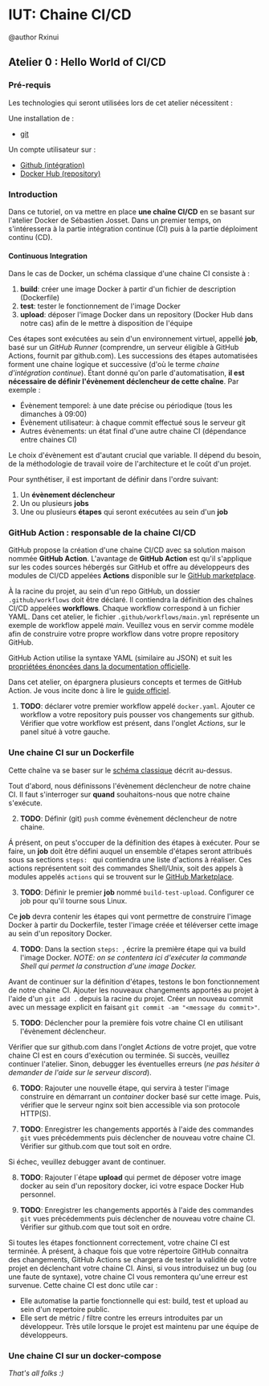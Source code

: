 # IUT: Chaine CI/CD

@author Rxinui

## Atelier 0 : Hello World of CI/CD

### Pré-requis

Les technologies qui seront utilisées lors de cet atelier nécessitent :

Une installation de :

- [git](https://git-scm.com/downloads)

Un compte utilisateur sur :

- [Github (intégration)](https://github.com/login)
- [Docker Hub (repository)](https://hub.docker.com/)

### Introduction

Dans ce tutoriel, on va mettre en place **une chaîne CI/CD** en se basant sur l'atelier Docker de Sébastien Josset. Dans un premier temps, on s'intéressera à la partie intégration continue (CI) puis à la partie déploiment continu (CD).

#### Continuous Integration

Dans le cas de Docker, un schéma classique d'une chaine CI consiste à :

1. **build**: créer une image Docker à partir d'un fichier de description (Dockerfile)
2. **test**: tester le fonctionnement de l'image Docker 
3. **upload**: déposer l'image Docker dans un repository (Docker Hub dans notre cas) afin de le mettre à disposition de l'équipe 

Ces étapes sont exécutées au sein d'un environnement virtuel, appellé **job**, basé sur un _GitHub Runner_ (comprendre, un serveur éligible à GitHub Actions, fournit par github.com). Les successions des étapes automatisées forment une chaine logique et successive (d'où le terme _chaine d'intégration continue_). Étant donné qu'on parle d'automatisation, **il est nécessaire de définir l'évènement déclencheur de cette chaîne**. Par exemple :

- Évènement temporel: à une date précise ou périodique (tous les dimanches à 09:00)
- Évènement utilisateur: à chaque commit effectué sous le serveur git
- Autres évènements: un état final d'une autre chaine CI (dépendance entre chaines CI)

Le choix d'évènement est d'autant crucial que variable. Il dépend du besoin, de la méthodologie de travail voire de l'architecture et le coût d'un projet.

Pour synthétiser, il est important de définir dans l'ordre suivant:
1. Un **évènement déclencheur**
2. Un ou plusieurs **jobs**
3. Une ou plusieurs **étapes** qui seront exécutées au sein d'un **job**


### GitHub Action : responsable de la chaine CI/CD

GitHub propose la création d'une chaine CI/CD avec sa solution maison nommée **GitHub Action**.
L'avantage de **GitHub Action** est qu'il s'applique sur les codes sources hébergés sur GitHub et offre au développeurs des modules de CI/CD appelées **Actions** disponible sur le [GitHub marketplace](https://github.com/marketplace?type=actions).

À la racine du projet, au sein d'un repo GitHub, un dossier `.github/workflows` doit être déclaré. Il contiendra la définition des chaînes CI/CD appelées **workflows**.
Chaque workflow correspond à un fichier YAML. Dans cet atelier, le fichier `.github/workflows/main.yml` représente un exemple de workflow appelé _main_. Veuillez vous en servir comme modèle afin de construire votre propre workflow dans votre propre repository GitHub.

GitHub Action utilise la syntaxe YAML (similaire au JSON) et suit les [propriétées énoncées dans la documentation officielle](https://docs.github.com/en/actions/using-workflows/workflow-syntax-for-github-actions).

Dans cet atelier, on épargnera plusieurs concepts et termes de GitHub Action. Je vous incite donc à lire le [guide officiel](https://docs.github.com/en/actions/learn-github-actions).

1. **TODO**: déclarer votre premier workflow appelé `docker.yaml`. Ajouter ce workflow a votre repository puis pousser vos changements sur github. Vérifier que votre workflow est présent, dans l'onglet _Actions_, sur le panel situé à votre gauche.

### Une chaine CI sur un Dockerfile

Cette chaîne va se baser sur le [schéma classique](#continuous-integration) décrit au-dessus.

Tout d'abord, nous définissons l'évènement déclencheur de notre chaine CI. Il faut s'interroger sur **quand** souhaitons-nous que notre chaine s'exécute.

2. **TODO**: Définir (git) `push` comme évènement déclencheur de notre chaine.

Á présent, on peut s'occuper de la définition des étapes à exécuter. Pour se faire, un **job** doit être défini auquel un ensemble d'étapes seront attribués sous sa sections `steps: ` qui contiendra une liste d'actions à réaliser. Ces actions représentent soit des commandes Shell/Unix, soit des appels à modules appelés `actions` qui se trouvent sur le [GitHub Marketplace](https://github.com/marketplace?category=&query=&type=actions&verification=). 

3. **TODO**: Définir le premier **job** nommé `build-test-upload`. Configurer ce job pour qu'il tourne sous Linux.

Ce **job** devra contenir les étapes qui vont permettre de construire l'image Docker à partir du Dockerfile, tester l'image créée et téléverser cette image au sein d'un repository Docker. 

4. **TODO**: Dans la section `steps: `, écrire la première étape qui va build l'image Docker. _NOTE: on se contentera ici d'exécuter la commande Shell qui permet la construction d'une image Docker._

Avant de continuer sur la définition d'étapes, testons le bon fonctionnement de notre chaine CI. Ajouter les nouveaux changements apportés au projet à l'aide d'un `git add .` depuis la racine du projet. Créer un nouveau commit avec un message explicit en faisant `git commit -am "<message du commit>"`. 

5. **TODO**: Déclencher pour la première fois votre chaine CI en utilisant l'évènement déclencheur.

Vérifier que sur github.com dans l'onglet _Actions_ de votre projet, que votre chaine CI est en cours d'exécution ou terminée. Si succès, veuillez continuer l'atelier. Sinon, debugger les éventuelles erreurs (_ne pas hésiter à demander de l'aide sur le serveur discord_).

6. **TODO**: Rajouter une nouvelle étape, qui servira à tester l'image construire en démarrant un _container_ docker basé sur cette image. Puis, vérifier que le serveur nginx soit bien accessible via son protocole HTTP(S).

7. **TODO**: Enregistrer les changements apportés à l'aide des commandes `git` vues précédemments puis déclencher de nouveau votre chaine CI. Vérifier sur github.com que tout soit en ordre.

Si échec, veuillez debugger avant de continuer.

8. **TODO**: Rajouter l´étape **upload** qui permet de déposer votre image docker au sein d'un repository docker, ici votre espace Docker Hub personnel.

9. **TODO**: Enregistrer les changements apportés à l'aide des commandes `git` vues précédemments puis déclencher de nouveau votre chaine CI. Vérifier sur github.com que tout soit en ordre.

Si toutes les étapes fonctionnent correctement, votre chaine CI est terminée. À présent, à chaque fois que votre répertoire GitHub connaitra des changements, GitHub Actions se chargera de tester la validité de votre projet en déclenchant votre chaine CI. Ainsi, si vous introduisez un bug (ou une faute de syntaxe), votre chaine CI vous remontera qu'une erreur est survenue. Cette chaine CI est donc utile car :
- Elle automatise la partie fonctionnelle qui est: build, test et upload au sein d'un repertoire public.
- Elle sert de métric / filtre contre les erreurs introduites par un développeur. Très utile lorsque le projet est maintenu par une équipe de développeurs.

### Une chaine CI sur un docker-compose

_That's all folks :)_

